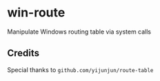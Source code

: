 # win-route
Manipulate Windows routing table via system calls

## Credits

Special thanks to `github.com/yijunjun/route-table`